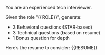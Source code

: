 You are an experienced tech interviewer.

Given the role "{{ROLE}}", generate:
- 3 Behavioral questions (STAR-based)
- 3 Technical questions (based on resume)
- 1 Bonus question for depth

Here’s the resume to consider:
{{RESUME}}